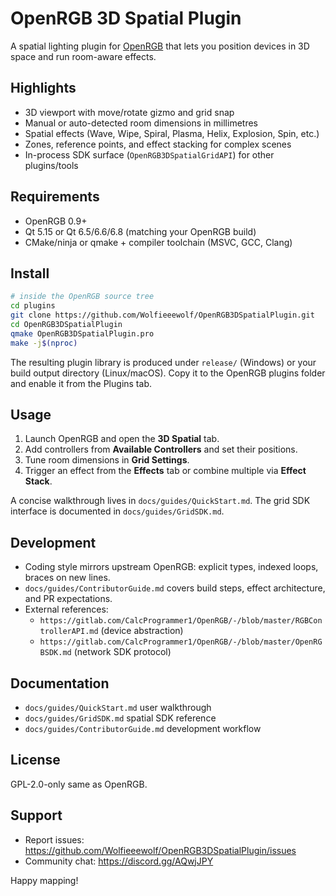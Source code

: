 # OpenRGB 3D Spatial Plugin

A spatial lighting plugin for [OpenRGB](https://openrgb.org) that lets you position devices in 3D space and run room-aware effects.

## Highlights
- 3D viewport with move/rotate gizmo and grid snap
- Manual or auto-detected room dimensions in millimetres
- Spatial effects (Wave, Wipe, Spiral, Plasma, Helix, Explosion, Spin, etc.)
- Zones, reference points, and effect stacking for complex scenes
- In-process SDK surface (`OpenRGB3DSpatialGridAPI`) for other plugins/tools

## Requirements
- OpenRGB 0.9+
- Qt 5.15 or Qt 6.5/6.6/6.8 (matching your OpenRGB build)
- CMake/ninja or qmake + compiler toolchain (MSVC, GCC, Clang)

## Install
```bash
# inside the OpenRGB source tree
cd plugins
git clone https://github.com/Wolfieeewolf/OpenRGB3DSpatialPlugin.git
cd OpenRGB3DSpatialPlugin
qmake OpenRGB3DSpatialPlugin.pro
make -j$(nproc)
```
The resulting plugin library is produced under `release/` (Windows) or your build output directory (Linux/macOS). Copy it to the OpenRGB plugins folder and enable it from the Plugins tab.

## Usage
1. Launch OpenRGB and open the **3D Spatial** tab.
2. Add controllers from **Available Controllers** and set their positions.
3. Tune room dimensions in **Grid Settings**.
4. Trigger an effect from the **Effects** tab or combine multiple via **Effect Stack**.

A concise walkthrough lives in `docs/guides/QuickStart.md`. The grid SDK interface is documented in `docs/guides/GridSDK.md`.

## Development
- Coding style mirrors upstream OpenRGB: explicit types, indexed loops, braces on new lines.
- `docs/guides/ContributorGuide.md` covers build steps, effect architecture, and PR expectations.
- External references:
  - `https://gitlab.com/CalcProgrammer1/OpenRGB/-/blob/master/RGBControllerAPI.md` (device abstraction)
  - `https://gitlab.com/CalcProgrammer1/OpenRGB/-/blob/master/OpenRGBSDK.md` (network SDK protocol)

## Documentation
- `docs/guides/QuickStart.md`  user walkthrough
- `docs/guides/GridSDK.md`  spatial SDK reference
- `docs/guides/ContributorGuide.md`  development workflow

## License
GPL-2.0-only  same as OpenRGB.

## Support
- Report issues: <https://github.com/Wolfieeewolf/OpenRGB3DSpatialPlugin/issues>
- Community chat: <https://discord.gg/AQwjJPY>

Happy mapping!


